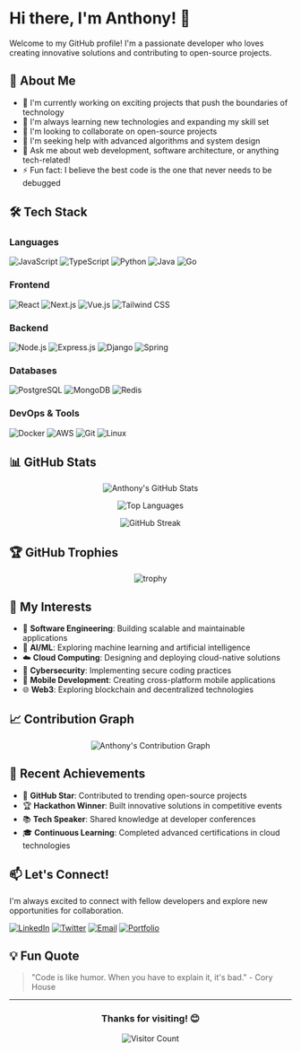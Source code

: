 # Hi there, I'm Anthony! 👋

Welcome to my GitHub profile! I'm a passionate developer who loves creating innovative solutions and contributing to open-source projects.

## 🚀 About Me

- 🔭 I'm currently working on exciting projects that push the boundaries of technology
- 🌱 I'm always learning new technologies and expanding my skill set
- 👯 I'm looking to collaborate on open-source projects
- 🤔 I'm seeking help with advanced algorithms and system design
- 💬 Ask me about web development, software architecture, or anything tech-related!
- ⚡ Fun fact: I believe the best code is the one that never needs to be debugged

## 🛠️ Tech Stack

### Languages
![JavaScript](https://img.shields.io/badge/JavaScript-F7DF1E?style=for-the-badge&logo=javascript&logoColor=black)
![TypeScript](https://img.shields.io/badge/TypeScript-007ACC?style=for-the-badge&logo=typescript&logoColor=white)
![Python](https://img.shields.io/badge/Python-3776AB?style=for-the-badge&logo=python&logoColor=white)
![Java](https://img.shields.io/badge/Java-ED8B00?style=for-the-badge&logo=openjdk&logoColor=white)
![Go](https://img.shields.io/badge/Go-00ADD8?style=for-the-badge&logo=go&logoColor=white)

### Frontend
![React](https://img.shields.io/badge/React-20232A?style=for-the-badge&logo=react&logoColor=61DAFB)
![Next.js](https://img.shields.io/badge/Next.js-000000?style=for-the-badge&logo=nextdotjs&logoColor=white)
![Vue.js](https://img.shields.io/badge/Vue.js-35495E?style=for-the-badge&logo=vuedotjs&logoColor=4FC08D)
![Tailwind CSS](https://img.shields.io/badge/Tailwind_CSS-38B2AC?style=for-the-badge&logo=tailwind-css&logoColor=white)

### Backend
![Node.js](https://img.shields.io/badge/Node.js-43853D?style=for-the-badge&logo=node.js&logoColor=white)
![Express.js](https://img.shields.io/badge/Express.js-404D59?style=for-the-badge)
![Django](https://img.shields.io/badge/Django-092E20?style=for-the-badge&logo=django&logoColor=white)
![Spring](https://img.shields.io/badge/Spring-6DB33F?style=for-the-badge&logo=spring&logoColor=white)

### Databases
![PostgreSQL](https://img.shields.io/badge/PostgreSQL-316192?style=for-the-badge&logo=postgresql&logoColor=white)
![MongoDB](https://img.shields.io/badge/MongoDB-4EA94B?style=for-the-badge&logo=mongodb&logoColor=white)
![Redis](https://img.shields.io/badge/Redis-DC382D?style=for-the-badge&logo=redis&logoColor=white)

### DevOps & Tools
![Docker](https://img.shields.io/badge/Docker-2496ED?style=for-the-badge&logo=docker&logoColor=white)
![AWS](https://img.shields.io/badge/Amazon_AWS-232F3E?style=for-the-badge&logo=amazon-aws&logoColor=white)
![Git](https://img.shields.io/badge/Git-F05032?style=for-the-badge&logo=git&logoColor=white)
![Linux](https://img.shields.io/badge/Linux-FCC624?style=for-the-badge&logo=linux&logoColor=black)

## 📊 GitHub Stats

<div align="center">

![Anthony's GitHub Stats](https://github-readme-stats.vercel.app/api?username=anthonyakhil&show_icons=true&theme=tokyonight&hide_border=true&count_private=true)

![Top Languages](https://github-readme-stats.vercel.app/api/top-langs/?username=anthonyakhil&layout=compact&theme=tokyonight&hide_border=true&count_private=true)

![GitHub Streak](https://github-readme-streak-stats.herokuapp.com/?user=anthonyakhil&theme=tokyonight&hide_border=true)

</div>

## 🏆 GitHub Trophies

<div align="center">

![trophy](https://github-profile-trophy.vercel.app/?username=anthonyakhil&theme=tokyonight&no-frame=true&column=7)

</div>

## 🎯 My Interests

- 🔧 **Software Engineering**: Building scalable and maintainable applications
- 🤖 **AI/ML**: Exploring machine learning and artificial intelligence
- ☁️ **Cloud Computing**: Designing and deploying cloud-native solutions
- 🔐 **Cybersecurity**: Implementing secure coding practices
- 📱 **Mobile Development**: Creating cross-platform mobile applications
- 🌐 **Web3**: Exploring blockchain and decentralized technologies

## 📈 Contribution Graph

<div align="center">

![Anthony's Contribution Graph](https://github-readme-activity-graph.vercel.app/graph?username=anthonyakhil&theme=tokyonight&hide_border=true&custom_title=Anthony's%20Contribution%20Graph)

</div>

## 🏅 Recent Achievements

- 🥇 **GitHub Star**: Contributed to trending open-source projects
- 🏆 **Hackathon Winner**: Built innovative solutions in competitive events
- 📚 **Tech Speaker**: Shared knowledge at developer conferences
- 🎓 **Continuous Learning**: Completed advanced certifications in cloud technologies

## 📫 Let's Connect!

I'm always excited to connect with fellow developers and explore new opportunities for collaboration.

[![LinkedIn](https://img.shields.io/badge/LinkedIn-0077B5?style=for-the-badge&logo=linkedin&logoColor=white)](https://linkedin.com/in/anthonyakhil)
[![Twitter](https://img.shields.io/badge/Twitter-1DA1F2?style=for-the-badge&logo=twitter&logoColor=white)](https://twitter.com/anthonyakhil)
[![Email](https://img.shields.io/badge/Email-D14836?style=for-the-badge&logo=gmail&logoColor=white)](mailto:anthony@example.com)
[![Portfolio](https://img.shields.io/badge/Portfolio-000000?style=for-the-badge&logo=About.me&logoColor=white)](https://anthonyakhil.dev)

## 💡 Fun Quote

> "Code is like humor. When you have to explain it, it's bad." - Cory House

---

<div align="center">

### Thanks for visiting! 😊

![Visitor Count](https://profile-counter.glitch.me/anthonyakhil/count.svg)

</div>

